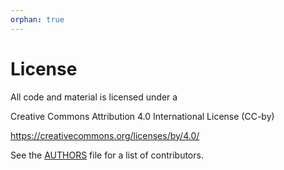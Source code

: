 ```yaml
---
orphan: true
---
```


# License

All code and material is licensed under a

Creative Commons Attribution 4.0 International License (CC-by)

<https://creativecommons.org/licenses/by/4.0/>

See the [AUTHORS](authors.md) file for a list of contributors.
